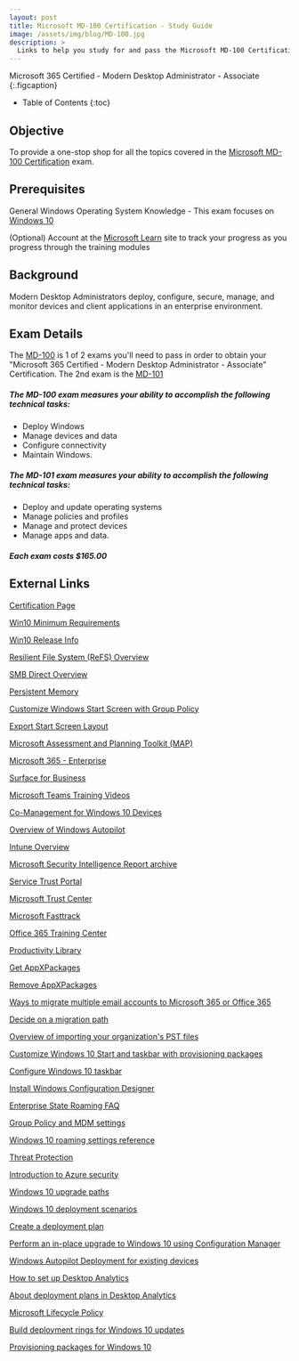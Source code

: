 ```yaml
---
layout: post
title: Microsoft MD-100 Certification - Study Guide
image: /assets/img/blog/MD-100.jpg
description: >
  Links to help you study for and pass the Microsoft MD-100 Certification Test
---
```



Microsoft 365 Certified - Modern Desktop Administrator - Associate
{:.figcaption}

- Table of Contents
{:toc}

## Objective

To provide a one-stop shop for all the topics covered in the [Microsoft MD-100 Certification](https://docs.microsoft.com/en-us/learn/certifications/m365-modern-desktop) exam.


## Prerequisites

General Windows Operating System Knowledge - This exam focuses on [Windows 10](https://www.microsoft.com/en-us/windows/get-windows-10)

(Optional) Account at the [Microsoft Learn](https://docs.microsoft.com/en-us/learn/) site to track your progress as you progress through the training modules


## Background

Modern Desktop Administrators deploy, configure, secure, manage, and monitor devices and client applications in an enterprise environment.

## Exam Details

The [MD-100](https://docs.microsoft.com/en-us/learn/certifications/exams/md-100) is 1 of 2 exams you'll need to pass in order to obtain your "Microsoft 365 Certified - Modern Desktop Administrator - Associate"
Certification. The 2nd exam is the [MD-101](https://docs.microsoft.com/en-us/learn/certifications/exams/md-101)

##### The MD-100 exam measures your ability to accomplish the following technical tasks:
 - Deploy Windows
 - Manage devices and data
 - Configure connectivity
 - Maintain Windows.

##### The MD-101 exam measures your ability to accomplish the following technical tasks:
 - Deploy and update operating systems
 - Manage policies and profiles
 - Manage and protect devices
 - Manage apps and data.


##### Each exam costs $165.00

## External Links

[Certification Page](https://docs.microsoft.com/en-us/learn/certifications/exams/md-100)

[Win10 Minimum Requirements](https://support.microsoft.com/en-us/help/4028142/windows-10-system-requirements)

[Win10 Release Info](https://docs.microsoft.com/en-us/windows/release-information/)

[Resilient File System (ReFS) Overview](https://docs.microsoft.com/en-us/windows-server/storage/refs/refs-overview)

[SMB Direct Overview](https://docs.microsoft.com/en-us/windows-server/storage/file-server/smb-direct)

[Persistent Memory](https://docs.microsoft.com/en-us/windows-server/storage/storage-spaces/deploy-pmem)

[Customize Windows Start Screen with Group Policy](https://docs.microsoft.com/en-us/windows/configuration/customize-windows-10-start-screens-by-using-group-policy)

[Export Start Screen Layout](https://docs.microsoft.com/en-us/windows/configuration/customize-and-export-start-layout)

[Microsoft Assessment and Planning Toolkit (MAP)](https://www.microsoft.com/en-us/download/details.aspx?id=7826)

[Microsoft 365 - Enterprise](https://www.microsoft.com/en-us/microsoft-365/enterprise?rtc=2)

[Surface for Business](https://www.microsoft.com/en-us/surface/business)

[Microsoft Teams Training Videos](https://support.office.com/article/microsoft-teams-video-training-4f108e54-240b-4351-8084-b1089f0d21d7)

[Co-Management for Windows 10 Devices](https://docs.microsoft.com/en-us/mem/configmgr/comanage/overview)

[Overview of Windows Autopilot](https://docs.microsoft.com/en-us/mem/autopilot/windows-autopilot)

[Intune Overview](https://docs.microsoft.com/en-us/mem/intune/fundamentals/what-is-intune)

[Microsoft Security Intelligence Report archive](https://www.microsoft.com/en-us/security/business/security-intelligence-report?rtc=1)

[Service Trust Portal](https://servicetrust.microsoft.com/)

[Microsoft Trust Center](https://www.microsoft.com/en-us/trust-center)

[Microsoft Fasttrack](https://www.microsoft.com/en-us/fasttrack/?rtc=1)

[Office 365 Training Center](https://support.microsoft.com/en-us/training)

[Productivity Library](https://support.microsoft.com/en-us/office/productivity-library-d8ab82a5-5f02-4439-816b-4a5d35133e48?ui=en-us&rs=en-us&ad=us)

[Get AppXPackages](https://docs.microsoft.com/en-us/powershell/module/appx/get-appxpackage?view=win10-ps)

[Remove AppXPackages](https://docs.microsoft.com/en-us/powershell/module/appx/remove-appxpackage?view=win10-ps)

[Ways to migrate multiple email accounts to Microsoft 365 or Office 365](https://docs.microsoft.com/en-us/exchange/mailbox-migration/mailbox-migration)

[Decide on a migration path](https://docs.microsoft.com/en-us/exchange/mailbox-migration/decide-on-a-migration-path)

[Overview of importing your organization's PST files](https://docs.microsoft.com/en-us/microsoft-365/compliance/importing-pst-files-to-office-365?view=o365-worldwide)

[Customize Windows 10 Start and taskbar with provisioning packages](https://docs.microsoft.com/en-us/windows/configuration/customize-windows-10-start-screens-by-using-provisioning-packages-and-icd)

[Configure Windows 10 taskbar](https://docs.microsoft.com/en-us/windows/configuration/configure-windows-10-taskbar)

[Install Windows Configuration Designer](https://docs.microsoft.com/en-us/windows/configuration/provisioning-packages/provisioning-install-icd)

[Enterprise State Roaming FAQ](https://docs.microsoft.com/en-us/azure/active-directory/devices/enterprise-state-roaming-faqs)

[Group Policy and MDM settings](https://docs.microsoft.com/en-us/azure/active-directory/devices/enterprise-state-roaming-group-policy-settings)

[Windows 10 roaming settings reference](https://docs.microsoft.com/en-us/azure/active-directory/devices/enterprise-state-roaming-windows-settings-reference)

[Threat Protection](https://docs.microsoft.com/en-us/windows/security/threat-protection/)

[Introduction to Azure security](https://docs.microsoft.com/en-us/azure/security/fundamentals/overview#identity-and-access-management?azure-portal=true)

[Windows 10 upgrade paths](https://docs.microsoft.com/en-us/windows/deployment/upgrade/windows-10-upgrade-paths)

[Windows 10 deployment scenarios](https://docs.microsoft.com/en-us/windows/deployment/windows-10-deployment-scenarios)

[Create a deployment plan](https://docs.microsoft.com/en-us/windows/deployment/update/create-deployment-plan)

[Perform an in-place upgrade to Windows 10 using Configuration Manager](https://docs.microsoft.com/en-us/windows/deployment/deploy-windows-cm/upgrade-to-windows-10-with-configuraton-manager)

[Windows Autopilot Deployment for existing devices](https://docs.microsoft.com/en-us/mem/autopilot/existing-devices)

[How to set up Desktop Analytics](https://docs.microsoft.com/en-us/mem/configmgr/desktop-analytics/set-up)

[About deployment plans in Desktop Analytics](https://docs.microsoft.com/en-us/mem/configmgr/desktop-analytics/about-deployment-plans)

[Microsoft Lifecycle Policy](https://support.microsoft.com/en-us/lifecycle/selectindex)

[Build deployment rings for Windows 10 updates](https://docs.microsoft.com/en-us/windows/deployment/update/waas-deployment-rings-windows-10-updates)

[Provisioning packages for Windows 10](https://docs.microsoft.com/en-us/windows/configuration/provisioning-packages/provisioning-packages)



<script src="https://utteranc.es/client.js"
        repo="djsimtech/blog"
        issue-term="pathname"
        theme="github-dark"
        crossorigin="anonymous"
        async>
</script>